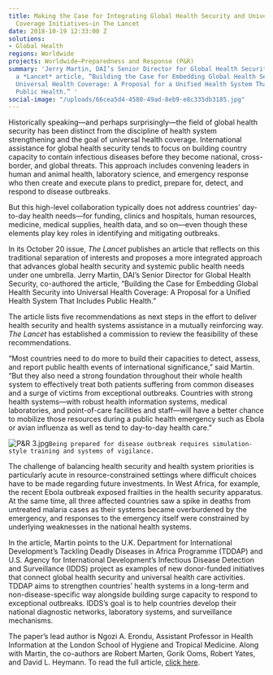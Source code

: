 ```yaml
---
title: Making the Case for Integrating Global Health Security and Universal Health
  Coverage Initiatives—in The Lancet
date: 2018-10-19 12:33:00 Z
solutions:
- Global Health
regions: Worldwide
projects: Worldwide—Preparedness and Response (P&R)
summary: 'Jerry Martin, DAI’s Senior Director for Global Health Security, co-authored
  a *Lancet* article, “Building the Case for Embedding Global Health Security into
  Universal Health Coverage: A Proposal for a Unified Health System That Includes
  Public Health.” '
social-image: "/uploads/66cea5d4-4580-49ad-8eb9-e8c335db3185.jpg"
---
```


Historically speaking—and perhaps surprisingly—the field of global health security has been distinct from the discipline of health system strengthening and the goal of universal health coverage. International assistance for global health security tends to focus on building country capacity to contain infectious diseases before they become national, cross-border, and global threats. This approach includes convening leaders in human and animal health, laboratory science, and emergency response who then create and execute plans to predict, prepare for, detect, and respond to disease outbreaks. 

But this high-level collaboration typically does not address countries’ day-to-day health needs—for funding, clinics and hospitals, human resources, medicine, medical supplies, health data, and so on—even though these elements play key roles in identifying and mitigating outbreaks.

In its October 20 issue, *The Lancet* publishes an article that reflects on this traditional separation of interests and proposes a more integrated approach that advances global health security and systemic public health needs under one umbrella. Jerry Martin, DAI’s Senior Director for Global Health Security, co-authored the article, “Building the Case for Embedding Global Health Security into Universal Health Coverage: A Proposal for a Unified Health System That Includes Public Health.” 

The article lists five recommendations as next steps in the effort to deliver health security and health systems assistance in a mutually reinforcing way. *The Lancet* has established a commission to review the feasibility of these recommendations.

“Most countries need to do more to build their capacities to detect, assess, and report public health events of international significance,” said Martin. “But they also need a strong foundation throughout their whole health system to effectively treat both patients suffering from common diseases and a surge of victims from exceptional outbreaks. Countries with strong health systems—with robust health information systems, medical laboratories, and point-of-care facilities and staff—will have a better chance to mobilize those resources during a public health emergency such as Ebola or avian influenza as well as tend to day-to-day health care.”

![P&R 3.jpg](/uploads/P&R%203.jpg)`Being prepared for disease outbreak requires simulation-style training and systems of vigilance.`

The challenge of balancing health security and health system priorities is particularly acute in resource-constrained settings where difficult choices have to be made regarding future investments. In West Africa, for example, the recent Ebola outbreak exposed frailties in the health security apparatus. At the same time, all three affected countries saw a spike in deaths from untreated malaria cases as their systems became overburdened by the emergency, and responses to the emergency itself were constrained by underlying weaknesses in the national health systems.

In the article, Martin points to the U.K. Department for International Development’s Tackling Deadly Diseases in Africa Programme (TDDAP) and U.S. Agency for International Development’s Infectious Disease Detection and Surveillance (IDDS) project as examples of new donor-funded initiatives that connect global health security and universal health care activities. TDDAP aims to strengthen countries’ health systems in a long-term and non-disease-specific way alongside building surge capacity to respond to exceptional outbreaks. IDDS’s goal is to help countries develop their national diagnostic networks, laboratory systems, and surveillance mechanisms. 

The paper’s lead author is Ngozi A. Erondu, Assistant Professor in Health Information at the London School of Hygiene and Tropical Medicine. Along with Martin, the co-authors are Robert Marten, Gorik Ooms, Robert Yates, and David L. Heymann. To read the full article, [click here](https://www.thelancet.com/journals/lancet/article/PIIS0140-6736(18)32332-8/fulltext?rss=yes&code=lancet-site#articleInformation).